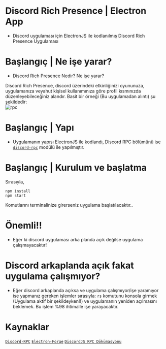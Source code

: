 # Discord Rich Presence | Electron App
- Discord uygulaması için ElectronJS ile kodlanılmış Discord Rich Presence Uygulaması

# Başlangıç | Ne işe yarar?
- Discord Rich Presence Nedir? Ne işe yarar?

Discord Rich Presence, discord üzerindeki etkinliğinizi oyununuza, uygulamanıza veyahut kişisel kullanımınıza göre profil kısmınızda düzenleyebileceğiniz alandır.
Basit bir örneği (Bu uygulamadan alıntı) şu şekildedir:<br>
![rpc](https://user-images.githubusercontent.com/77791070/151699180-ad69ca2c-006a-4076-90d5-d3aabe6117f5.PNG)

# Başlangıç | Yapı
- Uygulamanın yapısı ElectronJS ile kodlandı, Discord RPC bölümünü ise [`discord-rpc`](https://www.npmjs.com/package/discord-rpc) modülü ile yapılmıştır.

# Başlangıç | Kurulum ve başlatma
Sırasıyla,
```
npm install
npm start
```
Komutlarını terminalinize girerseniz uygulama başlatılacaktır..

# Önemli!!
- Eğer ki discord uygulaması arka planda açık değilse uygulama çalışmayacaktır!

# Discord arkaplanda açık fakat uygulama çalışmıyor?
- Eğer discord arkaplanda açıksa ve uygulama çalışmıyor/işe yaramıyor ise yapmanız gereken işlemler sırasıyla:
`rs` komutunu konsola girmek (Uygulama aktif bir şekildeyken!!) ve uygulamanın yeniden açılmasını beklemek. Bu işlem %98 ihtimalle işe yarayacaktır.


# Kaynaklar

[`Discord-RPC`](https://www.npmjs.com/package/discord-rpc)
[`Electron-Forge`](https://github.com/electron-userland/electron-forge)
[`DiscordJS RPC Dökümasyonu`](https://discord.js.org/#/docs/rpc/master/general/welcome)
